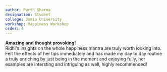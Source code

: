 ```yaml
---
author: Parth Sharma
designation: Student
college: Jamia University
workshop: Happiness Workshop
order: 4
---
```

**Amazing and thought provoking!** 
<br>
Ridhi's insights on the whole happiness mantra are truly worth looking into. Felt the effects of her tips immediately and has made my day to day routine a truly enriching by just being in the moment and enjoying fully, her examples are intersting and intriguing as well, highly recommended!